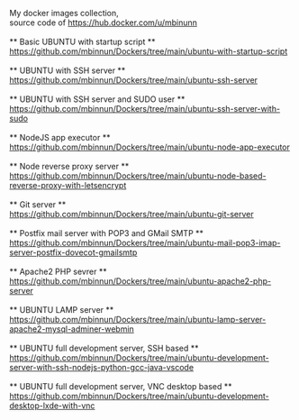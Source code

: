 My docker images collection,<br/>
source code of https://hub.docker.com/u/mbinunn<br/>
<br/>
** Basic UBUNTU with startup script **<br/>
https://github.com/mbinnun/Dockers/tree/main/ubuntu-with-startup-script<br/><br/>
** UBUNTU with SSH server **<br/>
https://github.com/mbinnun/Dockers/tree/main/ubuntu-ssh-server<br/><br/>
** UBUNTU with SSH server and SUDO user **<br/>
https://github.com/mbinnun/Dockers/tree/main/ubuntu-ssh-server-with-sudo<br/><br/>
** NodeJS app executor **<br/>
https://github.com/mbinnun/Dockers/tree/main/ubuntu-node-app-executor<br/><br/>
** Node reverse proxy server **<br/>
https://github.com/mbinnun/Dockers/tree/main/ubuntu-node-based-reverse-proxy-with-letsencrypt<br/><br/>
** Git server **<br/>
https://github.com/mbinnun/Dockers/tree/main/ubuntu-git-server<br/><br/>
** Postfix mail server with POP3 and GMail SMTP **<br/>
https://github.com/mbinnun/Dockers/tree/main/ubuntu-mail-pop3-imap-server-postfix-dovecot-gmailsmtp<br/><br/>
** Apache2 PHP sevrer **<br/>
https://github.com/mbinnun/Dockers/tree/main/ubuntu-apache2-php-server<br/><br/>
** UBUNTU LAMP server **<br/>
https://github.com/mbinnun/Dockers/tree/main/ubuntu-lamp-server-apache2-mysql-adminer-webmin<br/><br/>
** UBUNTU full development server, SSH based **<br/>
https://github.com/mbinnun/Dockers/tree/main/ubuntu-development-server-with-ssh-nodejs-python-gcc-java-vscode<br/><br/>
** UBUNTU full development server, VNC desktop based **<br/>
https://github.com/mbinnun/Dockers/tree/main/ubuntu-development-desktop-lxde-with-vnc<br/>
